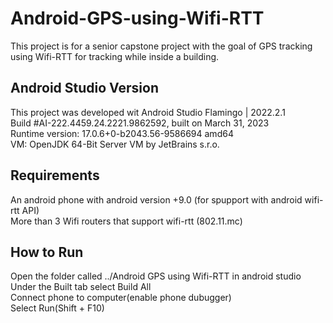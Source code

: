 # Android-GPS-using-Wifi-RTT
This project is for a senior capstone project with the goal of GPS tracking using Wifi-RTT for tracking while inside a building.

## Android Studio Version 
This project was developed wit Android Studio Flamingo | 2022.2.1 <br>
Build #AI-222.4459.24.2221.9862592, built on March 31, 2023<br>
Runtime version: 17.0.6+0-b2043.56-9586694 amd64<br>
VM: OpenJDK 64-Bit Server VM by JetBrains s.r.o.<br>

## Requirements
An android phone with android version +9.0 (for spupport with android wifi-rtt API)<br>
More than 3 Wifi routers that support wifi-rtt (802.11.mc)<br>

## How to Run
Open the folder called ../Android GPS using Wifi-RTT in android studio<br>
Under the Built tab select Build All<br>
Connect phone to computer(enable phone dubugger)<br>
Select Run(Shift + F10)<br>